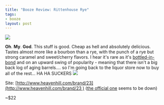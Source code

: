 ```yaml
---
title: "Booze Review: Rittenhouse Rye"
tags:
- booze
layout: post
---
```

![](http://heavenhill.xm0001.com/images/image_manager/croped_images/30381.png)

**Oh**. **My**. **God**. This stuff is good. Cheap as hell and absolutely delicious. Tastes almost more like a bourbon than a rye, with the punch of a rye but strong caramel and sweet/cherry flavors. I hear it's rare as it's [bottled-in-bond](http://en.wikipedia.org/wiki/Bottled_in_bond) and on an upward swing of popularity - meaning that there isn't a big back log of aging barrels.... so I'm going back to the liquor store now to buy all of the rest... HA HA SUCKERS ![](http://fusedsource.com/forums/public/style_emoticons/default/TrollFace%5B1%5D.png)

Site: [[http://www.heavenhill.com/brand/23](http://www.heavenhill.com/brand/23
)](http://www.heavenhill.com/brand/23) ([the official
one](http://www.americanwhiskeysociety.com/) seems to be down)

~$22


